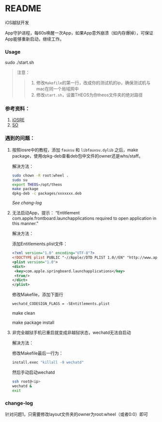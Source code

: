 # README

iOS越狱开发

App守护进程，每60s唤醒一次App，如果App意外崩溃（如内存爆掉），可保证App能够重新启动，继续工作。


### Usage

sudo ./start.sh

> 注意：
>> 1. 修改`Makefile`的第一行，改成你的测试机的ip，确保测试机与mac在同一个局域网中
>> 2. 修改`start.sh`，设置THEOS为你theos文件夹的绝对路径

### 参考资料：

1. [iOSRE](http://bbs.iosre.com/t/ios-root/470)
2. [SO](https://stackoverflow.com/questions/15025174/pull-notification-locally-on-jailbroken-device)



### 遇到的问题：

1. 按照iosre中的教程，添加 `fauxsu` 和  `libfauxsu.dylib` 之后，make package，使用dpkg-deb查看deb包中文件的owner还是whs/staff。

   解决方法：

   ```bash
   sudo chown -R root:wheel .
   sudo su
   export THEOS=/opt/theos
   make package
   dpkg-deb -c packages/xxxxxxx.deb
   ```
   *See chang-log*

2. 无法启动App，提示： “Entitlement com.apple.frontboard.launchapplications required to open application in this manner.”

   解决方法：

   添加Entitlements.plist文件：

   ```xml
   <?xml version="1.0" encoding="UTF-8"?>
   <!DOCTYPE plist PUBLIC "-//Apple//DTD PLIST 1.0//EN" "http://www.apple.com/DTDs/PropertyList-1.0.dtd">
   <plist version="1.0">
   <dict>
   	<key>com.apple.springboard.launchapplications</key>
   	<true/>
   </dict>
   </plist>
   ```

   修改Makefile，添加下面行

   ```xml 
   wechatd_CODESIGN_FLAGS = -SEntitlements.plist
   ```

   make clean

   make package install

3. 非完全越狱手机已重启就变成非越狱状态，wechatd无法自启动

   解决方法：

   修改Makefile最后一行为：

   ```makefile
   install.exec "killall -9 wechatd"
   ```

   然后手动启动wechatd

   ```bash
   ssh root@<ip>
   wechatd &
   exit
   ```

 ### change-log

 针对问题1，只需要修改layout文件夹的owner为root:wheel（或者0:0）即可
